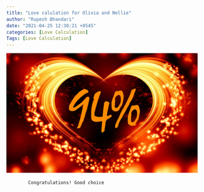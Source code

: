 ```yaml
---
title: "Love calulation for Olivia and Nellie"
author: "Rupesh Bhandari"
date: "2021-04-25 12:30:21 +0545"
categories: [Love Calculation]
Tags: [Love Calculation]
---
```


![Match Picture](/assets/img/lovecal/Olivia-Nellie.jpg)

            Congratulations! Good choice
    